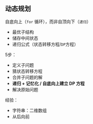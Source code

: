 ## 动态规划

自底向上（`for` 循环），而非自顶向下（`递归`）

- 最优子结构
- 储存中间状态
- 递归公式（状态转移方程/`DP`方程）



5步：

- 定义子问题
- 猜状态转移方程
- 合并子问题的解
- **递归 + 记忆化 / 自底向上建立 DP 方程**
- 解决原始问题



经验：

- 字符串：二维数组
- 从后向前